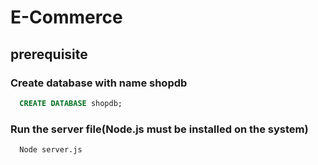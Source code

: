 # E-Commerce

## prerequisite
  
### Create database with name shopdb
```sql
  CREATE DATABASE shopdb;
```
### Run the server file(Node.js must be installed on the system)
```sql
  Node server.js
```
